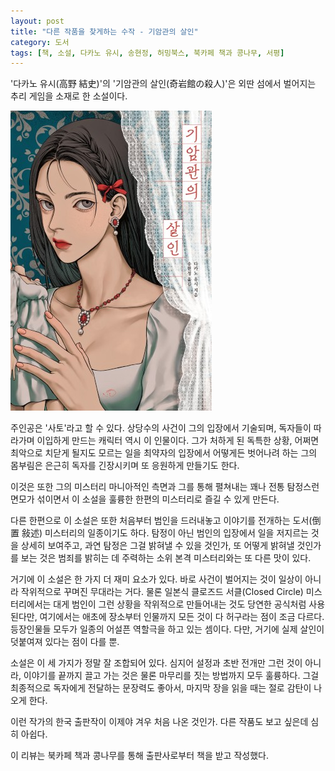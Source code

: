 ```yaml
---
layout: post
title: "다른 작품을 찾게하는 수작 - 기암관의 살인"
category: 도서
tags: [책, 소설, 다카노 유시, 송현정, 허밍북스, 북카페 책과 콩나무, 서평]
---
```


'다카노 유시(高野 結史)'의
'기암관의 살인(奇岩館の殺人)'은
외딴 섬에서 벌어지는 추리 게임을 소재로 한 소설이다.

![표지](/images/book/kigankan-no-satsujin-book.jpg)

주인공은 '사토'라고 할 수 있다.
상당수의 사건이 그의 입장에서 기술되며,
독자들이 따라가며 이입하게 만드는 캐릭터 역시 이 인물이다.
그가 처하게 된 독특한 상황,
어쩌면 최악으로 치닫게 될지도 모르는 일을
최약자의 입장에서 어떻게든 벗어나려 하는 그의 몸부림은
은근히 독자를 긴장시키며 또 응원하게 만들기도 한다.

이것은 또한 그의 미스터리 마니아적인 측면과
그를 통해 펼쳐내는 꽤나 전통 탐정스런 면모가 섞이면서
이 소설을 훌륭한 한편의 미스터리로 즐길 수 있게 만든다.

다른 한편으로 이 소설은 또한 처음부터 범인을 드러내놓고 이야기를 전개하는
도서(倒置 敍述) 미스터리의 일종이기도 하다.
탐정이 아닌 범인의 입장에서 일을 저지르는 것을 상세히 보여주고,
과연 탐정은 그걸 밝혀낼 수 있을 것인가, 또 어떻게 밝혀낼 것인가를 보는 것은
범죄를 밝히는 데 주력하는 소위 본격 미스터리와는 또 다른 맛이 있다.

거기에 이 소설은 한 가지 더 재미 요소가 있다.
바로 사건이 벌어지는 것이 일상이 아니라 작위적으로 꾸며진 무대라는 거다.
물론 일본식 클로즈드 서클(Closed Circle) 미스터리에서는 대게 범인이 그런 상황을 작위적으로 만들어내는 것도 당연한 공식처럼 사용된다만,
여기에서는 애초에 장소부터 인물까지 모든 것이 다 허구라는 점이 조금 다르다.
등장인물들 모두가 일종의 어설픈 역할극을 하고 있는 셈이다.
다만, 거기에 실제 살인이 덧붙여져 있다는 점이 다를 뿐.

소설은 이 세 가지가 정말 잘 조합되어 있다.
심지어 설정과 초반 전개만 그런 것이 아니라,
이야기를 끝까지 끌고 가는 것은 물론
마무리를 짓는 방법까지 모두 훌륭하다.
그걸 최종적으로 독자에게 전달하는 문장력도 좋아서,
마지막 장을 읽을 때는 절로 감탄이 나오게 한다.

이런 작가의 한국 출판작이 이제야 겨우 처음 나온 것인가.
다른 작품도 보고 싶은데 심히 아쉽다.



<div class="im im-info">
이 리뷰는 북카페 책과 콩나무를 통해 출판사로부터 책을 받고 작성했다.
</div>
